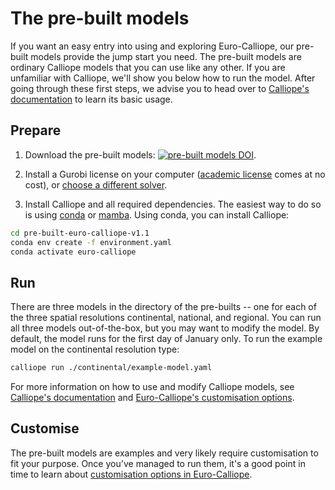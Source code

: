 # The pre-built models

If you want an easy entry into using and exploring Euro-Calliope, our pre-built models provide the jump start you need.
The pre-built models are ordinary Calliope models that you can use like any other.
If you are unfamiliar with Calliope, we'll show you below how to run the model.
After going through these first steps, we advise you to head over to [Calliope's documentation](https://calliope.readthedocs.io/en/v0.6.7/) to learn its basic usage.

## Prepare

1. Download the pre-built models: [![pre-built models DOI](https://img.shields.io/badge/prebuilts-10.5281%2Fzenodo.3949553-blue)](https://doi.org/10.5281/zenodo.3949553).

2. Install a Gurobi license on your computer ([academic license](https://www.gurobi.com/downloads/end-user-license-agreement-academic/) comes at no cost), or [choose a different solver](./customisation.md#manual).

3. Install Calliope and all required dependencies.
The easiest way to do so is using [conda](https://conda.io/) or [mamba](https://mamba.readthedocs.io/).
Using conda, you can install Calliope:

```bash
cd pre-built-euro-calliope-v1.1
conda env create -f environment.yaml
conda activate euro-calliope
```

## Run

There are three models in the directory of the pre-builts -- one for each of the three spatial resolutions continental, national, and regional.
You can run all three models out-of-the-box, but you may want to modify the model.
By default, the model runs for the first day of January only.
To run the example model on the continental resolution type:

```bash
calliope run ./continental/example-model.yaml
```

For more information on how to use and modify Calliope models, see [Calliope's documentation](https://calliope.readthedocs.io) and [Euro-Calliope's customisation options](./customisation.md).

## Customise

The pre-built models are examples and very likely require customisation to fit your purpose.
Once you've managed to run them, it's a good point in time to learn about [customisation options in Euro-Calliope](./customisation.md).
